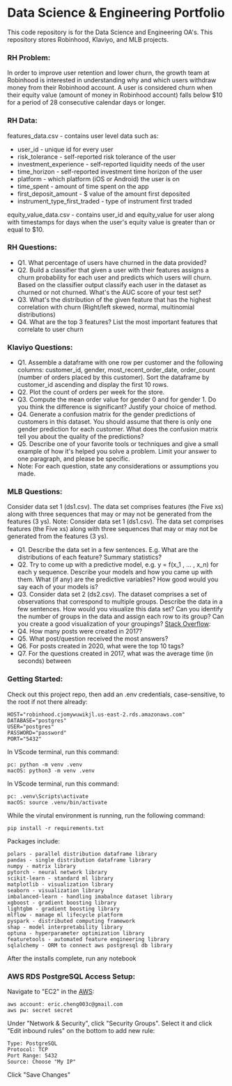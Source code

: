 # Data Science & Engineering Portfolio
This code repository is for the Data Science and Engineering OA's. This repository stores Robinhood, Klaviyo, and MLB projects.

### RH Problem:

In order to improve user retention and lower churn, the growth team at Robinhood is interested in understanding why and which users withdraw money from their Robinhood account.  A user is considered churn when their equity value (amount of money in Robinhood account) falls below $10 for a period of 28 consecutive calendar days or longer.

### RH Data:

features_data.csv - contains user level data such as:
* user_id - unique id for every user
* risk_tolerance - self-reported risk tolerance of the user
* investment_experience - self-reported liquidity needs of the user
* time_horizon - self-reported investment time horizon of the user
* platform - which platform (iOS or Android) the user is on
* time_spent - amount of time spent on the app
* first_deposit_amount - $ value of the amount first deposited
* instrument_type_first_traded - type of instrument first traded


equity_value_data.csv - contains user_id and equity_value for user along with timestamps for days when the user's equity value is greater than or equal to $10.

### RH Questions:

* Q1. What percentage of users have churned in the data provided?
* Q2. Build a classifier that given a user with their features assigns a churn probability for each user and predicts which users will churn. Based on the classifier output classify each user in the dataset as churned or not churned. What's the AUC score of your test set?
* Q3. What's the distribution of the given feature that has the highest correlation with churn (Right/left skewed, normal, multinomial distributions)
* Q4. What are the top 3 features? List the most important features that correlate to user churn

### Klaviyo Questions:

* Q1. Assemble a dataframe with one row per customer and the following columns: customer_id, gender, most_recent_order_date, order_count (number of orders placed by this customer). Sort the dataframe by customer_id ascending and display the first 10 rows.
* Q2. Plot the count of orders per week for the store.
* Q3. Compute the mean order value for gender 0 and for gender 1. Do you think the difference is significant? Justify your choice of method.
* Q4. Generate a confusion matrix for the gender predictions of customers in this dataset. You should assume that there is only one gender prediction for each customer. What does the confusion matrix tell you about the quality of the predictions?
* Q5. Describe one of your favorite tools or techniques and give a small example of how it's helped you solve a problem. Limit your answer to one paragraph, and please be specific.
* Note: For each question, state any considerations or assumptions you made.

### MLB Questions:

Consider data set 1 (ds1.csv). The data set comprises features (the Five xs) along with three sequences
that may or may not be generated from the features (3 ys).
Note: Consider data set 1 (ds1.csv). The data set comprises features (the Five xs) along with three sequences
that may or may not be generated from the features (3 ys).
* Q1. Describe the data set in a few sentences. E.g. What are the distributions of each feature?
Summary statistics?
* Q2. Try to come up with a predictive model, e.g. y = f(x_1 , … , x_n) for each y sequence. Describe
your models and how you came up with them. What (if any) are the predictive variables?
How good would you say each of your models is?
* Q3. Consider data set 2 (ds2.csv). The dataset comprises a set of observations that correspond to multiple
groups. Describe the data in a few sentences. How would you visualize this data set? Can you identify the number of groups in the data and assign each row to its group? Can you create a good visualization of your groupings?
[Stack Overflow](https://data.stackexchange.com/stackoverflow/query/new):
* Q4. How many posts were created in 2017?
* Q5. What post/question received the most answers?
* Q6. For posts created in 2020, what were the top 10 tags?
* Q7. For the questions created in 2017, what was the average time (in seconds) between


### Getting Started:
Check out this project repo, then add an .env credentials, case-sensitive, to the root if not there already:
```
HOST="robinhood.cjomywuwikjl.us-east-2.rds.amazonaws.com"
DATABASE="postgres"
USER="postgres"
PASSWORD="password"
PORT="5432"
```
In VScode terminal, run this command:
```
pc: python -m venv .venv
macOS: python3 -m venv .venv
```
In VScode terminal, run this command:
```
pc: .venv\Scripts\activate
macOS: source .venv/bin/activate
```
While the virutal environment is running, run the following command:
```
pip install -r requirements.txt
```
 Packages include:
```
polars - parallel distribution dataframe library
pandas - single distribution dataframe library
numpy - matrix library
pytorch - neural network library
scikit-learn - standard ml library
matplotlib - visualization library
seaborn - visualization library
imbalanced-learn - handling imabalnce dataset library
xgboost - gradient boosting library
lightgbm - gradient boosting library
mlflow - manage ml lifecycle platform
pyspark - distributed computing framework
shap - model interpretability library
optuna - hyperparameter optimization library
featuretools - automated feature engineering library
sqlalchemy - ORM to connect aws postgresql db library
```
After the installs complete, run any notebook

### AWS RDS PostgreSQL Access Setup:
Navigate to "EC2" in the [AWS](https://us-east-2.console.aws.amazon.com/console/home?region=us-east-2):
```
aws account: eric.cheng003c@gmail.com
aws pw: secret secret
```
Under "Network & Security", click "Security Groups". Select it and click "Edit inbound rules" on the bottom to add new rule:
```
Type: PostgreSQL
Protocol: TCP
Port Range: 5432
Source: Choose "My IP"
```
Click "Save Changes"